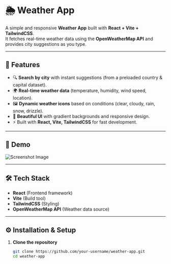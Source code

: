 # 🌦️ Weather App

A simple and responsive **Weather App** built with **React + Vite + TailwindCSS**.  
It fetches real-time weather data using the **OpenWeatherMap API** and provides city suggestions as you type.

---

## 🚀 Features

- 🔍 **Search by city** with instant suggestions (from a preloaded country & capital dataset).  
- 🌍 **Real-time weather data** (temperature, humidity, wind speed, location).  
- 🖼️ **Dynamic weather icons** based on conditions (clear, cloudy, rain, snow, drizzle).  
- 🎨 **Beautiful UI** with gradient backgrounds and responsive design.  
- ⚡ Built with **React, Vite, TailwindCSS** for fast development.

---

## 📸 Demo

<img src='/src/assets/Screenshot_image.PNG' alt='Screenshot Image'>

---

## 🛠️ Tech Stack

- **React** (Frontend framework)  
- **Vite** (Build tool)  
- **TailwindCSS** (Styling)  
- **OpenWeatherMap API** (Weather data source)

---

## ⚙️ Installation & Setup

1. **Clone the repository**
   ```bash
   git clone https://github.com/your-username/weather-app.git
   cd weather-app
